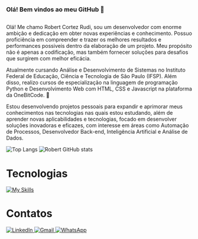 ### Olá! Bem vindos ao meu GitHub 🤙
##

Olá! Me chamo Robert Cortez Rudi, sou um desenvolvedor com enorme ambição e dedicação em obter novas experiências e conhecimento. Possuo proficiência em compreender e trazer os melhores resultados e performances possiveis dentro da elaboração de um projeto. Meu propósito não é apenas a codificação, mas também fornecer soluções para desafios que surgirem com melhor eficácia. 

Atualmente cursando Análise e Desenvolvimento de Sistemas no Instituto Federal de Educação, Ciência e Tecnologia de São Paulo (IFSP). Além disso, realizo cursos de especialização na linguagem de programação Python e Desenvolvimento Web com HTML, CSS e Javascript na plataforma da OneBitCode. 📕


Estou desenvolvendo projetos pessoais para expandir e aprimorar meus conhecimentos nas tecnologias nas quais estou estudando, além de aprender novas aplicabilidades e tecnologias, focado em desenvolver soluções inovadoras e eficazes, com interesse em áreas como Automação de Processos, Desenvolvedor Back-end, Inteligência Artificial e Análise de Dados.


          


![Top Langs](https://github-readme-stats.vercel.app/api/top-langs/?username=Robert-Cortez-Rudi&layout=compact&theme=tokyonight&langs_count=10&card_width=335)
![Robert GitHub stats](https://github-readme-stats.vercel.app/api?username=Robert-Cortez-Rudi&show_icons=true&theme=tokyonight&card_width=300)


# Tecnologias 

 [![My Skills](https://skillicons.dev/icons?i=py,django,flask,fastapi,postgres,mongodb,js,html,css)](https://skillicons.dev)   


# Contatos

<a href="https://www.linkedin.com/in/robert-cortez-rudi/" target="_blank">
  <img src="https://img.shields.io/badge/LinkedIn-0A66C2?style=for-the-badge&logo=linkedin&logoColor=white" alt="LinkedIn">
</a>
<a href="mailto:robertrudi.dev@gmail.com?subject=Assunto%20do%20Email&body=Corpo%20do%20email">
  <img src="https://img.shields.io/badge/Gmail-D14836?style=for-the-badge&logo=gmail&logoColor=white" alt="Gmail">
</a>
<a href="https://wa.me/5512974100583?text=Olá%20Robert,%20tudo bem?">
  <img src="https://img.shields.io/badge/WhatsApp-25D366?style=for-the-badge&logo=whatsapp&logoColor=white" alt="WhatsApp">
</a>


